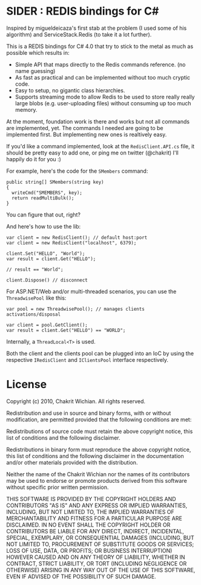 # SIDER : REDIS bindings for C#

Inspired by migueldeicaza's first stab at the problem (I used some of his algorithm)
and ServiceStack.Redis (to take it a lot further).

This is a REDIS bindings for C# 4.0 that try to stick to the metal as much as possible which
results in:

* Simple API that maps directly to the Redis commands reference. (no name guessing)
* As fast as practical and can be implemented without too much cryptic code.
* Easy to setup, no gigantic class hierarchies.
* Supports streaming mode to allow Redis to be used to store really really large blobs
  (e.g. user-uploading files) without consuming up too much memory.

At the moment, foundation work is there and works but not all commands are implemented,
yet. The commands I needed are going to be implemented first. But implementing new ones
is realtively easy.

If you'd like a command implemented, look at the `RedisClient.API.cs` file, it should
be pretty easy to add one, or ping me on twitter (@chakrit) I'll happily do it for you :)

For example, here's the code for the `SMembers` command:

    public string[] SMembers(string key)
    {
      writeCmd("SMEMBERS", key);
      return readMultiBulk();
    }

You can figure that out, right?

And here's how to use the lib:

    var client = new RedisClient(); // default host:port
    var client = new RedisClient("localhost", 6379);

    client.Set("HELLO", "World");
    var result = client.Get("HELLO");

    // result == "World";

    client.Dispose() // disconnect

For ASP.NET/Web and/or multi-threaded scenarios, you can use the
`ThreadwisePool` like this:

    var pool = new ThreadwisePool(); // manages clients activations/disposal

    var client = pool.GetClient();
    var result = client.Get("HELLO") == "WORLD";

Internally, a `ThreadLocal<T>` is used.

Both the client and the clients pool can be plugged into an IoC by using the respective
`IRedisClient` and `IClientsPool` interface respectively.

# License

Copyright (c) 2010, Chakrit Wichian.
All rights reserved.

Redistribution and use in source and binary forms, with or without modification,
are permitted provided that the following conditions are met:

Redistributions of source code must retain the above copyright notice, this list
of conditions and the following disclaimer.

Redistributions in binary form must reproduce the above copyright notice, this
list of conditions and the following disclaimer in the documentation and/or
other materials provided with the distribution.

Neither the name of the Chakrit Wichian nor the names of its contributors may be
used to endorse or promote products derived from this software without specific
prior written permission.

THIS SOFTWARE IS PROVIDED BY THE COPYRIGHT HOLDERS AND CONTRIBUTORS "AS IS" AND ANY EXPRESS OR IMPLIED WARRANTIES, INCLUDING, BUT NOT LIMITED TO, THE IMPLIED WARRANTIES OF MERCHANTABILITY AND FITNESS FOR A PARTICULAR PURPOSE ARE DISCLAIMED. IN NO EVENT SHALL THE COPYRIGHT HOLDER OR CONTRIBUTORS BE LIABLE FOR ANY DIRECT, INDIRECT, INCIDENTAL, SPECIAL, EXEMPLARY, OR CONSEQUENTIAL DAMAGES (INCLUDING, BUT NOT LIMITED TO, PROCUREMENT OF SUBSTITUTE GOODS OR SERVICES; LOSS OF USE, DATA, OR PROFITS; OR BUSINESS INTERRUPTION) HOWEVER CAUSED AND ON ANY THEORY OF LIABILITY, WHETHER IN CONTRACT, STRICT LIABILITY, OR TORT (INCLUDING NEGLIGENCE OR OTHERWISE) ARISING IN ANY WAY OUT OF THE USE OF THIS SOFTWARE, EVEN IF ADVISED OF THE POSSIBILITY OF SUCH DAMAGE.